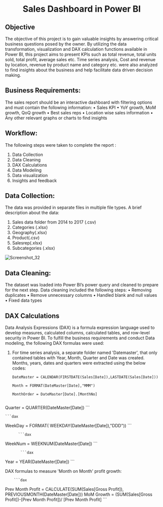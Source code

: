 # <p align="center">Sales Dashboard in Power BI</p>

## Objective
The objective of this project is to gain valuable insights by answering critical business questions posed by the owner. By utilizing the data transformation, visualization and DAX calculation functions available in Power BI, this project aims to present KPIs such as total revenue, total units sold, total profit, average sales etc. Time series analysis, Cost and revenue by location, revenue by product name and category etc. were also analyzed to find insights about the business and help facilitate data driven decision making.

## Business Requirements:
The sales report should be an interactive dashboard with filtering options and must contain the following information:
•	Sales KPI
•	YoY growth, MoM growth, QoQ growth
•	Best sales reps
•	Location wise sales information
•	Any other relevant graphs or charts to find insights

## Workflow:
The following steps were taken to complete the report :
1.	Data Collection
2.	Data Cleaning 
3.	DAX Calculations
4.	Data Modeling
5.	Data visualization
6.	Insights and feedback

  ## Data Collection:
The data was provided in separate files in multiple file types. A brief description about the data:
1.	Sales data folder from 2014 to 2017 (.csv)
2.	Categories (.xlsx)
3.	Geography(.xlsx)
4.	Product(.csv)
5.	Salesrep(.xlsx)
6.	Subcategories (.xlsx)

![Screenshot_32](https://github.com/Rantu7/Sales-Dashboard-in-Power-BI/assets/167998182/67a871e6-91a1-4533-8bed-533444d5b081)

## Data Cleaning:
The dataset was loaded into Power BI’s power query and cleaned to prepare for the next step. Data cleaning included the following steps:
•	Removing duplicates
•	Remove unnecessary columns
•	Handled blank and null values
•	Fixed data types 

## DAX Calculations
Data Analysis Expressions (DAX) is a formula expression language used to develop measures, calculated columns, calculated tables, and row-level security in Power BI. To fulfill the business requirements and conduct Data modeling, the following DAX formulas were used:
1. For time series analysis, a separate folder named 'Datemaster', that only contained tables with Year, Month, Quarter and Date was created. Months, years, dates and quarters were extracted using the below codes:
 
   ```dax
   DateMaster = CALENDAR(FIRSTDATE(Sales[Date]),LASTDATE(Sales[Date]))
    ```
   
     ```dax
   Month = FORMAT(DateMaster[Date],"MMM")
    ```
     
   ```dax
   MonthOrder = DateMaster[Date].[MonthNo]
    ```
   
   ```dax
  Quarter = QUARTER(DateMaster[Date])
    ```
    
    ```dax
WeekDay = FORMAT( WEEKDAY(DateMaster[Date]),"DDD"))
    ```
    
          ```dax
WeekNum = WEEKNUM(DateMaster[Date])
    ```
    
           ```dax
Year = YEAR(DateMaster[Date])
    ```

DAX formulas to measure 'Month on Month' profit growth:
       
        ```dax
Prev Month Profit = CALCULATE(SUM(Sales[Gross Profit]), PREVIOUSMONTH(DateMaster[Date]))
MoM Growth = (SUM(Sales[Gross Profit])-[Prev Month Profit])/ [Prev Month Profit]
    ```


